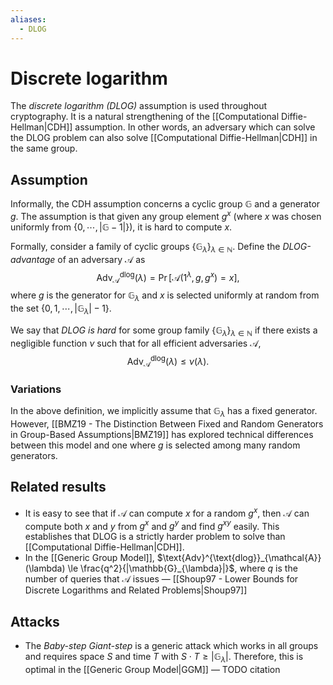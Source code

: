 ```yaml
---
aliases:
  - DLOG
---
```

# Discrete logarithm
The *discrete logarithm (DLOG)* assumption is used throughout cryptography. It is a natural strengthening of the [[Computational Diffie-Hellman|CDH]] assumption. In other words, an adversary which can solve the DLOG problem can also solve [[Computational Diffie-Hellman|CDH]] in the same group.

## Assumption
Informally, the CDH assumption concerns a cyclic group $\mathbb{G}$ and a generator $g$. The assumption is that given any group element $g^x$ (where $x$ was chosen uniformly from $\{0, \cdots, |\mathbb{G} - 1|\}$), it is hard to compute $x$.

Formally, consider a family of cyclic groups $\{\mathbb{G}_{\lambda}\}_{\lambda \in \mathbb{N}}$. Define the *DLOG-advantage* of an adversary $\mathcal{A}$ as $$\text{Adv}^{\text{dlog}}_{\mathcal{A}}(\lambda) = \Pr[\mathcal{A}(1^{\lambda},g,g^x)=x],$$ where $g$ is the generator for $\mathbb{G}_{\lambda}$ and $x$ is selected uniformly at random from the set $\{0, 1, \cdots, |\mathbb{G}_{\lambda}| - 1\}$.

We say that *DLOG is hard* for some group family $\{\mathbb{G}_{\lambda}\}_{\lambda \in \mathbb{N}}$ if there exists a negligible function $\nu$ such that for all efficient adversaries $\mathcal{A}$, $$\text{Adv}^{\text{dlog}}_{\mathcal{A}}(\lambda) \le \nu(\lambda).$$
### Variations
In the above definition, we implicitly assume that $\mathbb{G}_{\lambda}$ has a fixed generator. However, [[BMZ19 - The Distinction Between Fixed and Random Generators in Group-Based Assumptions|BMZ19]] has explored technical differences between this model and one where $g$ is selected among many random generators.


## Related results
- It is easy to see that if $\mathcal{A}$ can compute $x$ for a random $g^x$, then $\mathcal{A}$ can compute both $x$ and $y$ from $g^{x}$ and $g^{y}$ and find $g^{xy}$ easily. This establishes that DLOG is a strictly harder problem to solve than [[Computational Diffie-Hellman|CDH]].
- In the [[Generic Group Model]], $\text{Adv}^{\text{dlog}}_{\mathcal{A}}(\lambda) \le \frac{q^2}{|\mathbb{G}_{\lambda}|}$, where $q$ is the number of queries that $\mathcal{A}$ issues — [[Shoup97 - Lower Bounds for Discrete Logarithms and Related Problems|Shoup97]]


## Attacks
- The *Baby-step Giant-step* is a generic attack which works in all groups and requires space $S$ and time $T$ with $S\cdot T \ge |\mathbb{G}_{\lambda}|$. Therefore, this is optimal in the [[Generic Group Model|GGM]] — TODO citation